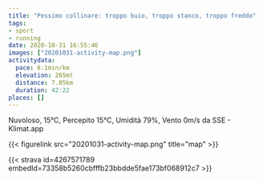 ```yaml
---
title: "Pessimo collinare: troppo buio, troppo stanco, troppo freddo"
tags:
- sport
- running
date: 2020-10-31 16:55:46
images: ["20201031-activity-map.png"]
activitydata:
  pace: 6:1min/km
  elevation: 265mt
  distance: 7.05km
  duration: 42:22
places: []
---
```


Nuvoloso, 15°C, Percepito 15°C, Umidità 79%, Vento 0m/s da SSE - Klimat.app

<!--more-->



{{< figurelink src="20201031-activity-map.png" title="map" >}}


{{< strava id=4267571789 embedId=73358b5260cbfffb23bbdde5fae173bf068912c7 >}}
